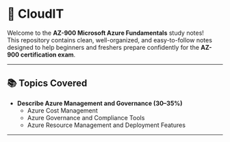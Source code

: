 # 🍁 CloudIT

Welcome to the **AZ-900 Microsoft Azure Fundamentals** study notes!  
This repository contains clean, well-organized, and easy-to-follow notes designed to help beginners and freshers prepare confidently for the **AZ-900 certification exam**.

---

## 📚 Topics Covered

- **Describe Azure Management and Governance (30–35%)**
  - Azure Cost Management
  - Azure Governance and Compliance Tools
  - Azure Resource Management and Deployment Features
---


